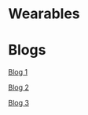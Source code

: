 # Wearables

# Blogs

[Blog 1](Assignment%20%23%201.md)

[Blog 2](Assignment2.md)

[Blog 3](Assignment%233.md)
